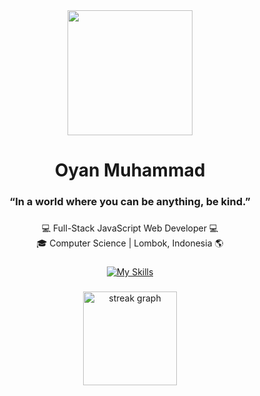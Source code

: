 <div align="center">
  <img height="200" src="https://i.ibb.co/fz8gr48d/tenor.gif"  />
</div>

###

<h1 align="center">Oyan Muhammad</h1>

###

<h3 align="center">“In a world where you can be anything, be kind.”</h3>

###

<p align="center">💻 Full-Stack JavaScript Web Developer 💻 <br>🎓 Computer Science | Lombok, Indonesia 🌎</p>

###

<div align="center">

[![My Skills](https://skillicons.dev/icons?i=js,ts,figma,tailwind,vite,react,nextjs,alpinejs,nodejs,express,electron,vscode,webstorm,git,prisma,supabase,mongodb,mysql,cassandra,dynamodb,postgres,firebase,vercel,heroku,aws,azure,gcp,cloudflare&perline=7)](https://github.com/oyanmuhammad)

</div>

###

<div align="center">
  <img src="https://streak-stats.demolab.com?user=oyanmuhammad&locale=en&mode=daily&theme=nightowl&hide_border=false&border_radius=5&order=3" height="150" alt="streak graph"  />
</div>

###
